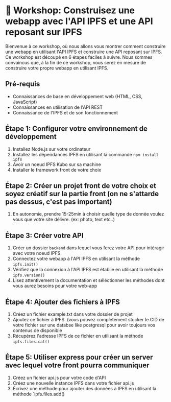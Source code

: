 # 🚀 Workshop: Construisez une webapp avec l'API IPFS et une API reposant sur IPFS

Bienvenue à ce workshop, où nous allons vous montrer comment construire une webapp en utilisant l'API IPFS et construire une API reposant sur IPFS.
Ce workshop est découpé en 6 étapes faciles à suivre. Nous sommes convaincus que, à la fin de ce workshop, vous serez en mesure de construire votre propre webapp en utilisant IPFS.

## Pré-requis 
- Connaissances de base en développement web (HTML, CSS, JavaScript)
- Connaissances en utilisation de l'API REST
- Connaissance de l'IPFS et de son fonctionnement

## Étape 1: Configurer votre environnement de développement
1. Installez Node.js sur votre ordinateur
2. Installez les dépendances IPFS en utilisant la commande `npm install ipfs`
3. Avoir un noeud IPFS Kubo sur sa machine
4. Installer le framework front de votre choix

## Étape 2: Créer un projet front de votre choix et soyez créatif sur la partie front (on ne s'attarde pas dessus, c'est pas important)
1. En autonomie, prendre 15-25min à choisir quelle type de donnée voulez vous que votre site délivre. (ex: photo, text etc..)

## Étape 3: Créer votre API
1. Créer un dossier `backend` dans lequel vous ferez votre API pour intéragir avec votre noeud IPFS.
2. Connectez votre webapp à l'API IPFS en utilisant la méthode `ipfs.init()`
3. Vérifiez que la connexion à l'API IPFS est établie en utilisant la méthode `ipfs.version()`
4. Lisez attentivement la documentation et séléctionner les méthodes dont vous aurez besoins pour votre web-app

## Étape 4: Ajouter des fichiers à IPFS
1. Créez un fichier example.txt dans votre dossier de projet
2. Ajoutez ce fichier à IPFS. (vous pouvez completement stocker le CID de votre fichier sur une databse like postgresql pour avoir toujours vos contenus de disponible
3. Récupérez l'adresse IPFS de ce fichier en utilisant la méthode `ipfs.files.cat()`

## Étape 5: Utiliser express pour créer un server avec lequel votre front pourra communiquer
1. Créez un fichier api.js pour votre code d'API
2. Créez une nouvelle instance IPFS dans votre fichier api.js
3. Écrivez une méthode pour ajouter des données à IPFS en utilisant la méthode `ipfs.files.add()
